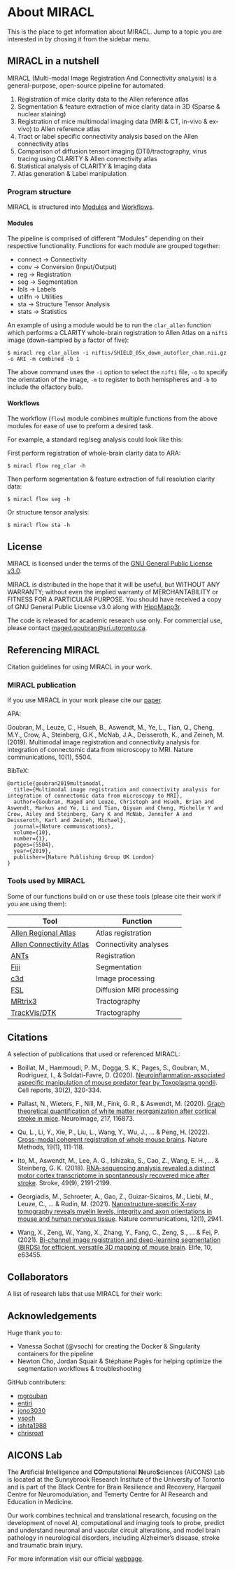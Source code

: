 # About MIRACL

This is the place to get information about MIRACL. Jump to a topic you 
are interested in by chosing it from the sidebar menu.

## MIRACL in a nutshell

MIRACL (Multi-modal Image Registration And Connectivity anaLysis) is a 
general-purpose, open-source pipeline for automated:

1) Registration of mice clarity data to the Allen reference atlas
2) Segmentation & feature extraction of mice clarity data in 3D (Sparse & nuclear staining)
3) Registration of mice multimodal imaging data (MRI & CT, in-vivo & ex-vivo) to Allen reference atlas
4) Tract or label specific connectivity analysis based on the Allen connectivity atlas
5) Comparison of diffusion tensort imaging (DTI)/tractography, virus tracing using CLARITY &
   Allen connectivity atlas
6) Statistical analysis of CLARITY & Imaging data
7) Atlas generation & Label manipulation

### Program structure

MIRACL is structured into [Modules](#modules) and [Workflows](#workflows).

#### Modules

The pipeline is comprised of different "Modules" depending on their 
respective functionality. Functions for each module are grouped together:

- connect -> Connectivity
- conv -> Conversion (Input/Output)
- reg -> Registration
- seg -> Segmentation
- lbls -> Labels
- utilfn -> Utilities
- sta -> Structure Tensor Analysis
- stats -> Statistics

An example of using a module would be to run the `clar_allen` function 
which performs a CLARITY whole-brain registration to Allen Atlas on a `nifti` 
image (down-sampled by a factor of five):

```
$ miracl reg clar_allen -i niftis/SHIELD_05x_down_autoflor_chan.nii.gz -o ARI -m combined -b 1
```

The above command uses the `-i` option to select the `nifti` file, `-o` to 
specify the orientation of the image, `-m` to register to both hemispheres and 
`-b` to include the olfactory bulb.

#### Workflows

The workflow (`flow`) module combines multiple functions from the above modules 
for ease of use to preform a desired task.

For example, a standard reg/seg analysis could look like this: 
  
First perform registration of whole-brain clarity data to ARA:

```
$ miracl flow reg_clar -h
```
    
Then perform segmentation & feature extraction of full resolution clarity data:

```
$ miracl flow seg -h
```

Or structure tensor analysis:

```
$ miracl flow sta -h
```

## License

MIRACL is licensed under the terms of the [GNU General
Public License v3.0](https://www.gnu.org/licenses/gpl-3.0.en.html).

MIRACL is distributed in the hope that it will be useful,
but WITHOUT ANY WARRANTY; without even the implied warranty
of MERCHANTABILITY or FITNESS FOR A PARTICULAR PURPOSE. 
You should have received a copy of GNU General Public 
License v3.0 along with [HippMapp3r](https://github.com/AICONSlab/HippMapp3r). 

The code is released for academic research use only. For 
commercial use, please contact 
[maged.goubran@sri.utoronto.ca](mailto:maged.goubran@sri.utoronto.ca).

## Referencing MIRACL

Citation guidelines for using MIRACL in your work.

### MIRACL publication

If you use MIRACL in your work please cite our
[paper](https://www.nature.com/articles/s41467-019-13374-0).

APA:

Goubran, M., Leuze, C., Hsueh, B., Aswendt, M., Ye, L., 
Tian, Q., Cheng, M.Y., Crow, A., Steinberg, G.K., McNab, J.A., 
Deisseroth, K., and Zeineh, M. (2019). Multimodal image 
registration and connectivity analysis for integration of 
connectomic data from microscopy to MRI. Nature communications, 
10(1), 5504.

BibTeX:

```
@article{goubran2019multimodal,
  title={Multimodal image registration and connectivity analysis for integration of connectomic data from microscopy to MRI},
  author={Goubran, Maged and Leuze, Christoph and Hsueh, Brian and Aswendt, Markus and Ye, Li and Tian, Qiyuan and Cheng, Michelle Y and Crow, Ailey and Steinberg, Gary K and McNab, Jennifer A and Deisseroth, Karl and Zeineh, Michael},
  journal={Nature communications},
  volume={10},
  number={1},
  pages={5504},
  year={2019},
  publisher={Nature Publishing Group UK London}
}
```

### Tools used by MIRACL

Some of our functions build on or use these tools (please cite 
their work if you are using them):

| Tool | Function |
| ---  | ---      |
| [Allen Regional Atlas](http://mouse.brain-map.org/static/atlas) | Atlas registration |
| [Allen Connectivity Atlas](http://connectivity.brain-map.org/) | Connectivity analyses |
| [ANTs](https://github.com/stnava/ANTs) | Registration |
| [Fiji](https://imagej.nih.gov/ij/index.html) | Segmentation |
| [c3d](https://sourceforge.net/projects/c3d) | Image processing |
| [FSL](https://fsl.fmrib.ox.ac.uk/fsl/fslwiki) | Diffusion MRI processing |
| [MRtrix3](https://mrtrix.readthedocs.io/en/latest/) | Tractography |
| [TrackVis/DTK](http://trackvis.org/) | Tractography |

## Citations

A selection of publications that used or referenced MIRACL:

- Boillat, M., Hammoudi, P. M., Dogga, S. K., Pages, S., Goubran, M.,
Rodriguez, I., & Soldati-Favre, D. (2020). [Neuroinflammation-associated 
aspecific manipulation of mouse predator fear by Toxoplasma gondii](https://www.sciencedirect.com/science/article/pii/S2211124719316699).
Cell reports, 30(2), 320-334.

- Pallast, N., Wieters, F., Nill, M., Fink, G. R., & Aswendt, M. (2020).
[Graph theoretical quantification of white matter reorganization after cortical
stroke in mice](https://www.sciencedirect.com/science/article/pii/S1053811920303591).
NeuroImage, 217, 116873.

- Qu, L., Li, Y., Xie, P., Liu, L., Wang, Y., Wu, J., ... & Peng, H. (2022). 
[Cross-modal coherent registration of whole mouse brains](https://www.nature.com/articles/s41592-021-01334-w).
Nature Methods, 19(1), 111-118.

- Ito, M., Aswendt, M., Lee, A. G., Ishizaka, S., Cao, Z., Wang, E. H., ... &
Steinberg, G. K. (2018). [RNA-sequencing analysis revealed a distinct motor 
cortex transcriptome in spontaneously recovered mice after stroke](https://www.ahajournals.org/doi/full/10.1161/STROKEAHA.118.021508).
Stroke, 49(9), 2191-2199.

- Georgiadis, M., Schroeter, A., Gao, Z., Guizar-Sicairos, M., Liebi, M., 
Leuze, C., ... & Rudin, M. (2021). [Nanostructure-specific X-ray tomography 
reveals myelin levels, integrity and axon orientations in mouse and human 
nervous tissue](https://www.nature.com/articles/s41467-021-22719-7). Nature 
communications, 12(1), 2941.

- Wang, X., Zeng, W., Yang, X., Zhang, Y., Fang, C., Zeng, S., ... & Fei, P.
(2021). [Bi-channel image registration and deep-learning segmentation (BIRDS)
for efficient, versatile 3D mapping of mouse brain](https://elifesciences.org/articles/63455.pdf). 
Elife, 10, e63455.

## Collaborators

A list of research labs that use MIRACL for their work:

## Acknowledgements

Huge thank you to:

 - Vanessa Sochat (@vsoch) for creating the Docker & Singularity
 containers for the pipeline
 - Newton Cho, Jordan Squair & Stéphane Pagès for helping 
 optimize the segmentation workflows & troubleshooting

GitHub contributers:

- [mgrouban](https://github.com/mgoubran)
- [entiri](https://github.com/entiri)
- [jono3030](https://github.com/jono3030)
- [vsoch](https://github.com/vsoch)
- [ishita1988](https://github.com/ishita1988)
- [chrisroat](https://github.com/chrisroat)

## AICONS Lab

The **A**rtificial **I**ntelligence and **CO**mputational
**N**euro**S**ciences (AICONS) Lab is located at the Sunnybrook
Research Institute of the University of Toronto and is part of the
Black Centre for Brain Resilience and Recovery, Harquail Centre for 
Neuromodulation, and Temerty Centre for AI Research and Education in 
Medicine.

Our work combines technical and translational research, focusing 
on the development of novel AI, computational and imaging tools to 
probe, predict and understand neuronal and vascular circuit 
alterations, and model brain pathology in neurological disorders, 
including Alzheimer’s disease, stroke and traumatic brain injury.

For more information visit our official [webpage](https://aiconslab.github.io/).
